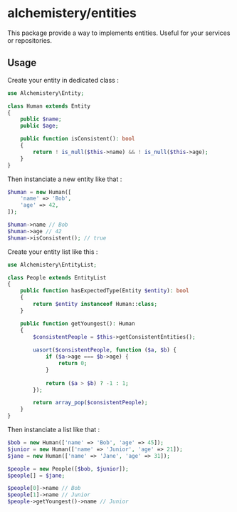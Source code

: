 # alchemistery/entities

This package provide a way to implements entities. Useful for your services or repositories.

## Usage

Create your entity in dedicated class :

```php
use Alchemistery\Entity;

class Human extends Entity
{
    public $name;
    public $age;

    public function isConsistent(): bool
    {
        return ! is_null($this->name) && ! is_null($this->age);
    }
}
```

Then instanciate a new entity like that :

```php
$human = new Human([
    'name' => 'Bob',
    'age' => 42,
]);

$human->name // Bob
$human->age // 42
$human->isConsistent(); // true
```

Create your entity list like this :

```php
use Alchemistery\EntityList;

class People extends EntityList
{
    public function hasExpectedType(Entity $entity): bool
    {
        return $entity instanceof Human::class;
    }

    public function getYoungest(): Human
    {
        $consistentPeople = $this->getConsistentEntities();
        
        uasort($consistentPeople, function ($a, $b) {
            if ($a->age === $b->age) {
                return 0;
            }
    
            return ($a > $b) ? -1 : 1;
        });

        return array_pop($consistentPeople);
    }
}
```

Then instanciate a list like that :

```php
$bob = new Human(['name' => 'Bob', 'age' => 45]);
$junior = new Human(['name' => 'Junior', 'age' => 21]);
$jane = new Human(['name' => 'Jane', 'age' => 31]);

$people = new People([$bob, $junior]);
$people[] = $jane;

$people[0]->name // Bob
$people[1]->name // Junior
$people->getYoungest()->name // Junior
```
